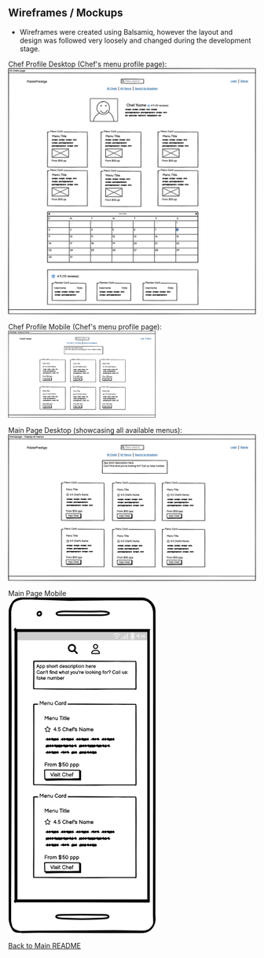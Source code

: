 ## Wireframes / Mockups

- Wireframes were created using Balsamiq, however the layout and design was followed very loosely and changed during the development stage.

Chef Profile Desktop (Chef's menu profile page): <br>
<img width="600" src="https://raw.githubusercontent.com/JiiXaa/PalatePrestige/main/.github/screenshots/desktop-chef-profile.png">

Chef Profile Mobile (Chef's menu profile page): <br>
<img width="300" src="https://raw.githubusercontent.com/JiiXaa/PalatePrestige/main/.github/screenshots/desktop-menus.png">

Main Page Desktop (showcasing all available menus): <br>
<img width="600" src="https://raw.githubusercontent.com/JiiXaa/PalatePrestige/main/.github/screenshots/desktop-menus.png">

Main Page Mobile <br>
<img width="300" src="https://raw.githubusercontent.com/JiiXaa/PalatePrestige/main/.github/screenshots/mobile-menus.png">

[Back to Main README](https://github.com/JiiXaa/PalatePrestige#wireframes)
